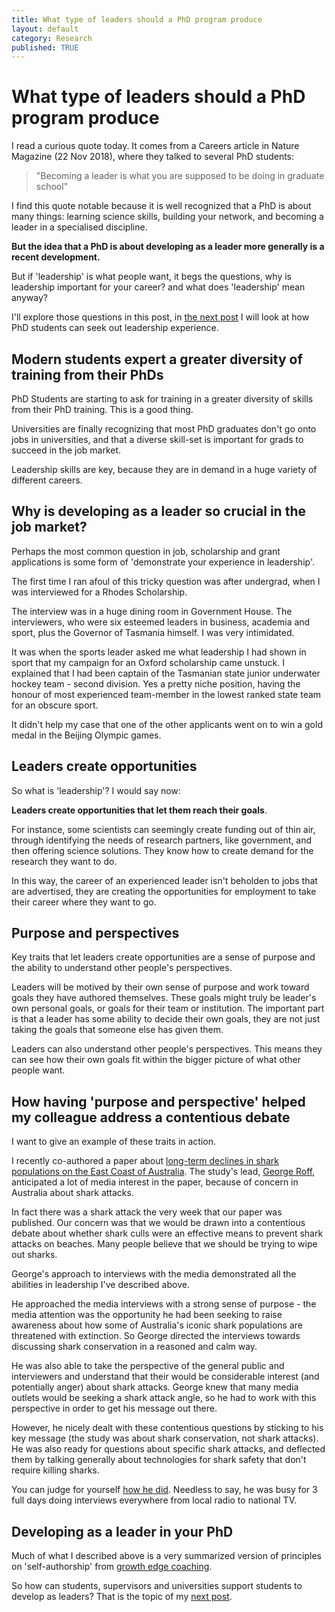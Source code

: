 ```yaml
---
title: What type of leaders should a PhD program produce
layout: default
category: Research
published: TRUE
---
```


# What type of leaders should a PhD program produce

I read a curious quote today. It comes from a Careers article in Nature Magazine (22 Nov 2018), where they talked to several PhD students:  

> "Becoming a leader is what you are supposed to be doing in graduate school"

I find this quote notable because it is well recognized that a PhD is about many things: learning science skills, building your network, and becoming a leader in a specialised discipline.  

**But the idea that a PhD is about developing as a leader more generally is a recent development.**  

But if 'leadership' is what people want, it begs the questions, why is leadership important for your career? and what does 'leadership' mean anyway?  

I'll explore those questions in this post, in [the next post](/research/2019/01/05/how-to-learn-leadership-in-phd.html) I will look at how PhD students can seek out leadership experience.  

## Modern students expert a greater diversity of training from their PhDs

PhD Students are starting to ask for training in a greater diversity of skills from their PhD training. This is a good thing.

Universities are finally recognizing that most PhD graduates don't go onto jobs in universities, and that a diverse skill-set is important for grads to succeed in the job market.  

Leadership skills are key, because they are in demand in a huge variety of different careers.

## Why is developing as a leader so crucial in the job market?  

Perhaps the most common question in job, scholarship and grant applications is some form of 'demonstrate your experience in leadership'.  

The first time I ran afoul of this tricky question was after undergrad, when I was interviewed for a Rhodes Scholarship.  

The interview was in a huge dining room in Government House. The interviewers, who were six esteemed leaders in business, academia and sport, plus the Governor of Tasmania himself. I was very intimidated.

It was when the sports leader asked me what leadership I had shown in sport that my campaign for an Oxford scholarship came unstuck. I explained that I had been captain of the Tasmanian state junior underwater hockey team - second division. Yes a pretty niche position, having the honour of most experienced team-member in the lowest ranked state team for an obscure sport.  

It didn't help my case that one of the other applicants went on to win a gold medal in the Beijing Olympic games.  

## Leaders create opportunities

So what is 'leadership'? I would say now:

**Leaders create opportunities that let them reach their goals**.  

For instance, some scientists can seemingly create funding out of thin air, through identifying the needs of research partners, like government, and then offering science solutions. They know how to create demand for the research they want to do.

In this way, the career of an experienced leader isn't beholden to jobs that are advertised, they are creating the opportunities for employment to take their career where they want to go.   

## Purpose and perspectives

Key traits that let leaders create opportunities are a sense of purpose and the ability to understand other people's perspectives.

Leaders will be motived by their own sense of purpose and work toward goals they have authored themselves. These goals might truly be leader's own personal goals, or goals for their team or institution. The important part is that a leader has some ability to decide their own goals, they are not just taking the goals that someone else has given them.

Leaders can also understand other people's perspectives. This means they can see how their own goals fit within the bigger picture of what other people want.  

## How having 'purpose and perspective' helped my colleague address a contentious debate

I want to give an example of these traits in action.

I recently co-authored a paper about [long-term declines in shark populations on the East Coast of Australia](/research/2018/12/16/shark-declines.html). The study's lead, [George Roff](https://researchers.uq.edu.au/researcher/1447), anticipated a lot of media interest in the paper, because of concern in Australia about shark attacks.

In fact there was a shark attack the very week that our paper was published. Our concern was that we would be drawn into a contentious debate about whether shark culls were an effective means to prevent shark attacks on beaches. Many people believe that we should be trying to wipe out sharks.

George's approach to interviews with the media demonstrated all the abilities in leadership I've described above.

He approached the media interviews with a strong sense of purpose - the media attention was the opportunity he had been seeking to raise awareness about how some of Australia's iconic shark populations are threatened with extinction. So George directed the interviews towards discussing shark conservation in a reasoned and calm way.

He was also able to take the perspective of the general public and interviewers and understand that their would be considerable interest (and potentially anger) about shark attacks. George knew that many media outlets would be seeking a shark attack angle, so he had to work with this perspective in order to get his message out there.

However, he nicely dealt with these contentious questions by sticking to his key message (the study was about shark conservation, not shark attacks). He was also ready for questions about specific shark attacks, and deflected them by talking generally about technologies for shark safety that don't require killing sharks.  

You can judge for yourself [how he did](). Needless to say, he was busy for 3 full days doing interviews everywhere from local radio to national TV.

## Developing as a leader in your PhD  

Much of what I described above is a very summarized version of principles on 'self-authorship' from [growth edge coaching](https://www.growthedgecoaching.com/).

So how can students, supervisors and universities support students to develop as leaders? That is the topic of my [next post](/research/2019/01/05/how-to-learn-leadership-in-phd.html).  
